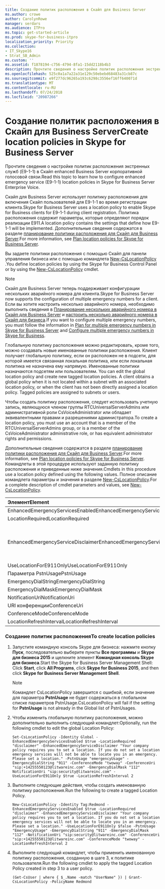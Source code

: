 ```yaml
---
title: Создание политик расположения в Скайп для Business Server
ms.author: crowe
author: CarolynRowe
manager: serdars
ms.audience: ITPro
ms.topic: get-started-article
ms.prod: skype-for-business-itpro
localization_priority: Priority
ms.collection:
- IT_Skype16
- Strat_SB_Admin
ms.custom: ''
ms.assetid: f1878194-c756-4794-8fa1-15dd2118b4b3
description: Прочтите сведения о настройке политик расположения экстренных служб (E9-1-1) в Скайп enhanced Business Server корпоративной голосовой связи.
ms.openlocfilehash: 525c0a1a7a22a31e129c50ebebd68483a31cb87c
ms.sourcegitcommit: e9f277dc96265a193c6298c3556ef16ff640071d
ms.translationtype: MT
ms.contentlocale: ru-RU
ms.lasthandoff: 07/24/2018
ms.locfileid: "20987266"
---
```

# <a name="create-location-policies-in-skype-for-business-server"></a><span data-ttu-id="704d7-103">Создание политик расположения в Скайп для Business Server</span><span class="sxs-lookup"><span data-stu-id="704d7-103">Create location policies in Skype for Business Server</span></span>
 
<span data-ttu-id="704d7-104">Прочтите сведения о настройке политик расположения экстренных служб (E9-1-1) в Скайп enhanced Business Server корпоративной голосовой связи.</span><span class="sxs-lookup"><span data-stu-id="704d7-104">Read this topic to learn how to configure enhanced emergency service (E9-1-1) location policies in Skype for Business Server Enterprise Voice.</span></span> 
  
<span data-ttu-id="704d7-105">Скайп для Business Server использует политику расположения для включения Скайп пользователей для E9-1-1 во время регистрации клиента.</span><span class="sxs-lookup"><span data-stu-id="704d7-105">Skype for Business Server uses a location policy to enable Skype for Business clients for E9-1-1 during client registration.</span></span> <span data-ttu-id="704d7-106">Политика расположения содержит параметры, которые определяют порядок реализации E911.</span><span class="sxs-lookup"><span data-stu-id="704d7-106">A location policy contains the settings that define how E9-1-1 will be implemented.</span></span> <span data-ttu-id="704d7-107">Дополнительные сведения содержатся в разделе [планирование политики расположения для Скайп для Business Server](../../plan-your-deployment/enterprise-voice-solution/location-policies.md).</span><span class="sxs-lookup"><span data-stu-id="704d7-107">For more information, see [Plan location policies for Skype for Business Server](../../plan-your-deployment/enterprise-voice-solution/location-policies.md).</span></span>
  
<span data-ttu-id="704d7-108">Вы задаете политики расположения с помощью Скайп для панели управления бизнеса или с помощью командлета [New-CsLocationPolicy](https://docs.microsoft.com/powershell/module/skype/new-cslocationpolicy?view=skype-ps) .</span><span class="sxs-lookup"><span data-stu-id="704d7-108">You define location policies by using the Skype for Business Control Panel or by using the [New-CsLocationPolicy](https://docs.microsoft.com/powershell/module/skype/new-cslocationpolicy?view=skype-ps) cmdlet.</span></span>
  
> [!NOTE]
> <span data-ttu-id="704d7-109">Скайп для Business Server теперь поддерживает конфигурации нескольких аварийного номера для клиента.</span><span class="sxs-lookup"><span data-stu-id="704d7-109">Skype for Business Server now supports the configuration of multiple emergency numbers for a client.</span></span> <span data-ttu-id="704d7-110">Если вы хотите настроить несколько аварийного номера, необходимо выполнить сведения в [Планирование нескольких аварийного номера в Скайп для Business Server](../../plan-your-deployment/enterprise-voice-solution/multiple-emergency-numbers.md) и [настроить несколько аварийного номера в Скайп для бизнеса](configure-multiple-emergency-numbers.md).</span><span class="sxs-lookup"><span data-stu-id="704d7-110">If you want to configure multiple emergency numbers, you must follow the information in [Plan for multiple emergency numbers in Skype for Business Server](../../plan-your-deployment/enterprise-voice-solution/multiple-emergency-numbers.md) and [Configure multiple emergency numbers in Skype for Business](configure-multiple-emergency-numbers.md).</span></span> 
  
<span data-ttu-id="704d7-p103">Глобальную политику расположения можно редактировать, кроме того, можно создавать новые именованные политики расположения. Клиент получает глобальную политику, если он расположен не в подсети, для которой имеется связанная локальная политика, или если локальная политика не назначена ему напрямую. Именованные политики назначаются подсетям или пользователям.  </span><span class="sxs-lookup"><span data-stu-id="704d7-p103">You can edit the global location policy and create new tagged location policies. A client obtains a global policy when it is not located within a subnet with an associated location policy, or when the client has not been directly assigned a location policy. Tagged policies are assigned to subnets or users.</span></span> 
  
<span data-ttu-id="704d7-114">Чтобы создать политику расположения, следует использовать учетную запись, являющуюся членом группы RTCUniversalServerAdmins или административной роли CsVoiceAdministrator или обладает эквивалентными правами и разрешениями администратора.</span><span class="sxs-lookup"><span data-stu-id="704d7-114">To create a location policy, you must use an account that is a member of the RTCUniversalServerAdmins group, or is a member of the CsVoiceAdministrator administrative role, or has equivalent administrator rights and permissions.</span></span>
  
<span data-ttu-id="704d7-115">Дополнительные сведения содержатся в разделе [планирование политики расположения для Скайп для Business Server](../../plan-your-deployment/enterprise-voice-solution/location-policies.md).</span><span class="sxs-lookup"><span data-stu-id="704d7-115">For more information, see [Plan location policies for Skype for Business Server](../../plan-your-deployment/enterprise-voice-solution/location-policies.md).</span></span> <span data-ttu-id="704d7-116">Командлеты в этой процедуре используют заданную политику расположения и приведенные ниже значения.</span><span class="sxs-lookup"><span data-stu-id="704d7-116">Cmdlets in this procedure use a location policy defined using the following values.</span></span> <span data-ttu-id="704d7-117">Полное описание командлета параметры и значения в разделе [New-CsLocationPolicy](https://docs.microsoft.com/powershell/module/skype/new-cslocationpolicy?view=skype-ps).</span><span class="sxs-lookup"><span data-stu-id="704d7-117">For a complete description of cmdlet parameters and values, see [New-CsLocationPolicy](https://docs.microsoft.com/powershell/module/skype/new-cslocationpolicy?view=skype-ps).</span></span>
  
|<span data-ttu-id="704d7-118">**Элемент**</span><span class="sxs-lookup"><span data-stu-id="704d7-118">**Element**</span></span>|<span data-ttu-id="704d7-119">**Значение**</span><span class="sxs-lookup"><span data-stu-id="704d7-119">**Value**</span></span>|
|:-----|:-----|
|<span data-ttu-id="704d7-120">EnhancedEmergencyServicesEnabled</span><span class="sxs-lookup"><span data-stu-id="704d7-120">EnhancedEmergencyServicesEnabled</span></span>  <br/> |<span data-ttu-id="704d7-121">**True**</span><span class="sxs-lookup"><span data-stu-id="704d7-121">**True**</span></span> <br/> |
|<span data-ttu-id="704d7-122">LocationRequired</span><span class="sxs-lookup"><span data-stu-id="704d7-122">LocationRequired</span></span>  <br/> |<span data-ttu-id="704d7-123">**Заявление об отказе**</span><span class="sxs-lookup"><span data-stu-id="704d7-123">**Disclaimer**</span></span> <br/> |
|<span data-ttu-id="704d7-124">EnhancedEmergencyServiceDisclaimer</span><span class="sxs-lookup"><span data-stu-id="704d7-124">EnhancedEmergencyServiceDisclaimer</span></span>  <br/> |<span data-ttu-id="704d7-p105">Политика вашей компании требует задать расположение. В противном случае в экстренной ситуации соответствующие службы не смогут определить ваше расположение. Задайте расположение.</span><span class="sxs-lookup"><span data-stu-id="704d7-p105">Your company policy requires you to set a location. If you do not set a location, emergency services will not be able to locate you in an emergency. Please set a location.</span></span>  <br/> |
|<span data-ttu-id="704d7-128">UseLocationForE911Only</span><span class="sxs-lookup"><span data-stu-id="704d7-128">UseLocationForE911Only</span></span>  <br/> |<span data-ttu-id="704d7-129">**False**</span><span class="sxs-lookup"><span data-stu-id="704d7-129">**False**</span></span> <br/> |
|<span data-ttu-id="704d7-130">Параметра PstnUsage</span><span class="sxs-lookup"><span data-stu-id="704d7-130">PstnUsage</span></span>  <br/> |<span data-ttu-id="704d7-131">**EmergencyUsage**</span><span class="sxs-lookup"><span data-stu-id="704d7-131">**EmergencyUsage**</span></span> <br/> |
|<span data-ttu-id="704d7-132">EmergencyDialString</span><span class="sxs-lookup"><span data-stu-id="704d7-132">EmergencyDialString</span></span>  <br/> |<span data-ttu-id="704d7-133">**911**</span><span class="sxs-lookup"><span data-stu-id="704d7-133">**911**</span></span> <br/> |
|<span data-ttu-id="704d7-134">EmergencyDialMask</span><span class="sxs-lookup"><span data-stu-id="704d7-134">EmergencyDialMask</span></span>  <br/> |<span data-ttu-id="704d7-135">**112**</span><span class="sxs-lookup"><span data-stu-id="704d7-135">**112**</span></span> <br/> |
|<span data-ttu-id="704d7-136">NotificationUri</span><span class="sxs-lookup"><span data-stu-id="704d7-136">NotificationUri</span></span>  <br/> |<span data-ttu-id="704d7-137">**SIP:Security@litwareinc.com**</span><span class="sxs-lookup"><span data-stu-id="704d7-137">**sip:security@litwareinc.com**</span></span> <br/> |
|<span data-ttu-id="704d7-138">URI конференции</span><span class="sxs-lookup"><span data-stu-id="704d7-138">ConferenceUri</span></span>  <br/> |<span data-ttu-id="704d7-139">**SIP:+14255550123@litwareinc.com**</span><span class="sxs-lookup"><span data-stu-id="704d7-139">**sip:+14255550123@litwareinc.com**</span></span> <br/> |
|<span data-ttu-id="704d7-140">ConferenceMode</span><span class="sxs-lookup"><span data-stu-id="704d7-140">ConferenceMode</span></span>  <br/> |<span data-ttu-id="704d7-141">**twoway**</span><span class="sxs-lookup"><span data-stu-id="704d7-141">**twoway**</span></span> <br/> |
|<span data-ttu-id="704d7-142">LocationRefreshInterval</span><span class="sxs-lookup"><span data-stu-id="704d7-142">LocationRefreshInterval</span></span>  <br/> |<span data-ttu-id="704d7-143">**2**</span><span class="sxs-lookup"><span data-stu-id="704d7-143">**2**</span></span> <br/> |
   
### <a name="to-create-location-policies"></a><span data-ttu-id="704d7-144">Создание политик расположения</span><span class="sxs-lookup"><span data-stu-id="704d7-144">To create location policies</span></span>

1. <span data-ttu-id="704d7-145">Запустите командную консоль Skype для бизнеса: нажмите кнопку **Пуск**, последовательно выберите пункты **Все программы** и **Skype для бизнеса 2015** и щелкните элемент **Командная консоль Skype для бизнеса**.</span><span class="sxs-lookup"><span data-stu-id="704d7-145">Start the Skype for Business Server Management Shell: Click **Start**, click **All Programs**, click **Skype for Business 2015**, and then click **Skype for Business Server Management Shell**.</span></span>
    
    > [!NOTE]
    > <span data-ttu-id="704d7-146">Командлет CsLocationPolicy завершится с ошибкой, если значение для параметра **PstnUsage** не будет содержаться в глобальном списке параметров PstnUsage.</span><span class="sxs-lookup"><span data-stu-id="704d7-146">CsLocationPolicy will fail if the setting for **PstnUsage** is not already in the Global list of PstnUsages.</span></span>
  
2. <span data-ttu-id="704d7-147">Чтобы изменить глобальную политику расположения, можно дополнительно выполнить следующий командлет:</span><span class="sxs-lookup"><span data-stu-id="704d7-147">Optionally, run the following cmdlet to edit the global Location Policy:</span></span>
    
   ```
   Set-CsLocationPolicy -Identity Global -EnhancedEmergencyServicesEnabled $true -LocationRequired "disclaimer" -EnhancedEmergencyServiceDisclaimer "Your company policy requires you to set a location. If you do not set a location emergency services will not be able to locate you in an emergency. Please set a location." -PstnUsage "emergencyUsage" -EmergencyDialString "911" -ConferenceMode "twoway" -ConferenceUri "sip:+14255550123@litwareinc.com" -EmergencyDialMask "112" NotificationUri "sip:security@litwareinc.com" -UseLocationForE911Only $true -LocationRefreshInterval 2
   ```

3. <span data-ttu-id="704d7-148">Выполните следующие действия, чтобы создать именованную политику расположения.</span><span class="sxs-lookup"><span data-stu-id="704d7-148">Run the following to create a tagged Location Policy.</span></span>
    
   ```
   New-CsLocationPolicy -Identity Tag:Redmond - EnhancedEmergencyServicesEnabled $true -LocationRequired "disclaimer" -EnhancedEmergencyServiceDisclaimer "Your company policy requires you to set a location. If you do not set a location emergency services will not be able to locate you in an emergency. Please set a location." -UseLocationForE911Only $false -PstnUsage "EmergencyUsage" -EmergencyDialString "911" -EmergencyDialMask "112" -NotificationUri "sip:security@litwareinc.com" -ConferenceUri "sip:+14255550123@litwareinc.com" -ConferenceMode "twoway" -LocationRefreshInterval 2
   ```

4. <span data-ttu-id="704d7-149">Выполните следующий командлет, чтобы применить именованную политику расположения, созданную в шаге 3, к политике пользователя.</span><span class="sxs-lookup"><span data-stu-id="704d7-149">Run the following cmdlet to apply the tagged Location Policy created in step 3 to a user policy.</span></span>
    
   ```
   (Get-CsUser | where { $_.Name -match "UserName" }) | Grant-CsLocationPolicy -PolicyName Redmond
   ```